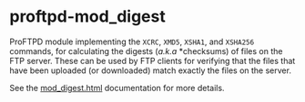 proftpd-mod_digest
==================

ProFTPD module implementing the `XCRC`, `XMD5`, `XSHA1`, and `XSHA256` commands,
for calculating the digests (_a.k.a_ *checksums) of files on the FTP server.
These can be used by FTP clients for verifying that the files that have been
uploaded (or downloaded) match exactly the files on the server.

See the [mod_digest.html](https://htmlpreview.github.io/?https://github.com/Castaglia/proftpd-mod_digest/blob/master/mod_digest.html) documentation for more details.
